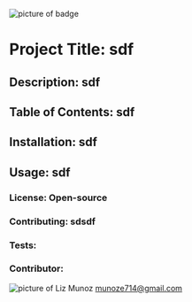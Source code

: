 
![picture of badge](https://img.shields.io/badge/Liz%20Munoz-sdf-Chartreuse)
# Project Title: sdf

## Description: sdf

## Table of Contents: sdf

## Installation: sdf

## Usage: sdf

### License: Open-source

### Contributing: sdsdf

### Tests: 

### Contributor: 
![picture of Liz Munoz](https://avatars0.githubusercontent.com/u/59346164?v=4 "Liz Munoz")
munoze714@gmail.com

    